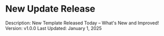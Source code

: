 # New Update Release

Description: New Template Released Today – What's New and Improved!
Version: v1.0.0
Last Updated: January 1, 2025